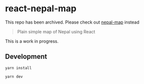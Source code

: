 # react-nepal-map

This repo has been archived. Please check out [nepal-map](https://github.com/build-for-nepal/nepal-map) instead

> Plain simple map of Nepal using React

This is a work in progress.

## Development

```
yarn install

yarn dev
```
